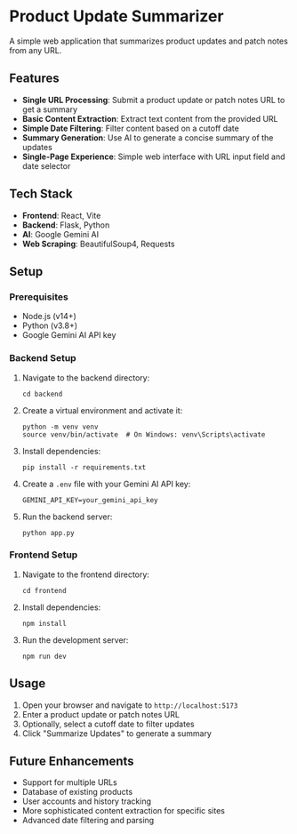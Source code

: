 # Product Update Summarizer

A simple web application that summarizes product updates and patch notes from any URL.

## Features

- **Single URL Processing**: Submit a product update or patch notes URL to get a summary
- **Basic Content Extraction**: Extract text content from the provided URL
- **Simple Date Filtering**: Filter content based on a cutoff date
- **Summary Generation**: Use AI to generate a concise summary of the updates
- **Single-Page Experience**: Simple web interface with URL input field and date selector

## Tech Stack

- **Frontend**: React, Vite
- **Backend**: Flask, Python
- **AI**: Google Gemini AI
- **Web Scraping**: BeautifulSoup4, Requests

## Setup

### Prerequisites

- Node.js (v14+)
- Python (v3.8+)
- Google Gemini AI API key

### Backend Setup

1. Navigate to the backend directory:
   ```
   cd backend
   ```

2. Create a virtual environment and activate it:
   ```
   python -m venv venv
   source venv/bin/activate  # On Windows: venv\Scripts\activate
   ```

3. Install dependencies:
   ```
   pip install -r requirements.txt
   ```

4. Create a `.env` file with your Gemini AI API key:
   ```
   GEMINI_API_KEY=your_gemini_api_key
   ```

5. Run the backend server:
   ```
   python app.py
   ```

### Frontend Setup

1. Navigate to the frontend directory:
   ```
   cd frontend
   ```

2. Install dependencies:
   ```
   npm install
   ```

3. Run the development server:
   ```
   npm run dev
   ```

## Usage

1. Open your browser and navigate to `http://localhost:5173`
2. Enter a product update or patch notes URL
3. Optionally, select a cutoff date to filter updates
4. Click "Summarize Updates" to generate a summary

## Future Enhancements

- Support for multiple URLs
- Database of existing products
- User accounts and history tracking
- More sophisticated content extraction for specific sites
- Advanced date filtering and parsing 